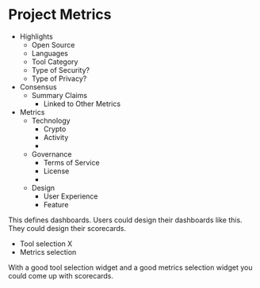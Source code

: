# Project Metrics

 - Highlights
   - Open Source
   - Languages
   - Tool Category
   - Type of Security?
   - Type of Privacy?
 - Consensus
   - Summary Claims
     - Linked to Other Metrics
 - Metrics
   - Technology
     - Crypto
     - Activity
     - 
   - Governance
     - Terms of Service
     - License
     -
   - Design
     - User Experience
     - Feature


This defines dashboards. Users could design their dashboards like this. They could design their scorecards.

 - Tool selection
   X
 - Metrics selection


With a good tool selection widget and a good metrics selection widget you could come up with scorecards.

